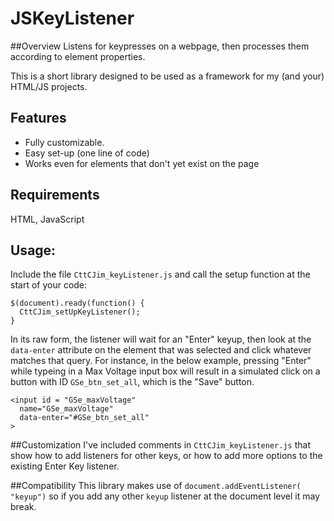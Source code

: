 # JSKeyListener

##Overview
Listens for keypresses on a webpage, then processes them according to element properties.

This is a short library designed to be used as a framework for my (and your) HTML/JS projects.

## Features
- Fully customizable.
- Easy set-up (one line of code)
- Works even for elements that don't yet exist on the page

## Requirements 
HTML, JavaScript

## Usage:
Include the file `CttCJim_keyListener.js` and call the setup function at the start of your code:
```
$(document).ready(function() {
  CttCJim_setUpKeyListener();
}
```

In its raw form, the listener will wait for an "Enter" keyup, then look at the `data-enter` attribute on the element that was selected and click whatever matches that query. For instance, in the below example, pressing "Enter" while typeing in a Max Voltage input box will result in a simulated click on a button with ID `GSe_btn_set_all`, which is the "Save" button.
```
<input id = "GSe_maxVoltage"
  name="GSe_maxVoltage"
  data-enter="#GSe_btn_set_all"
>
```

##Customization
I've included comments in `CttCJim_keyListener.js` that show how to add listeners for other keys, or how to add more options to the existing Enter Key listener.

##Compatibility
This library makes use of `document.addEventListener( "keyup")` so if you add any other `keyup` listener at the document level it may break.
